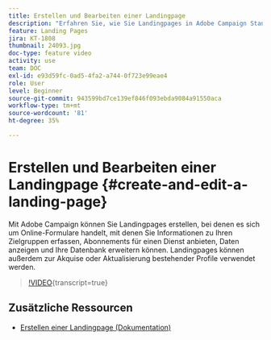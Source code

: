 ```yaml
---
title: Erstellen und Bearbeiten einer Landingpage
description: "Erfahren Sie, wie Sie Landingpages in Adobe Campaign Standard erstellen, bearbeiten und testen können."
feature: Landing Pages
jira: KT-1808
thumbnail: 24093.jpg
doc-type: feature video
activity: use
team: DOC
exl-id: e93d59fc-0ad5-4fa2-a744-0f723e99eae4
role: User
level: Beginner
source-git-commit: 943599bd7ce139ef846f093ebda9084a91550aca
workflow-type: tm+mt
source-wordcount: '81'
ht-degree: 35%

---
```


# Erstellen und Bearbeiten einer Landingpage {#create-and-edit-a-landing-page}

Mit Adobe Campaign können Sie Landingpages erstellen, bei denen es sich um Online-Formulare handelt, mit denen Sie Informationen zu Ihren Zielgruppen erfassen, Abonnements für einen Dienst anbieten, Daten anzeigen und Ihre Datenbank erweitern können. Landingpages können außerdem zur Akquise oder Aktualisierung bestehender Profile verwendet werden.

>[!VIDEO](https://video.tv.adobe.com/v/24093?learn=on){transcript=true}

## Zusätzliche Ressourcen

* [Erstellen einer Landingpage (Dokumentation)](https://docs.campaign.adobe.com/doc/standard/getting_started/de/ACS_CreateLandingPage.html)
